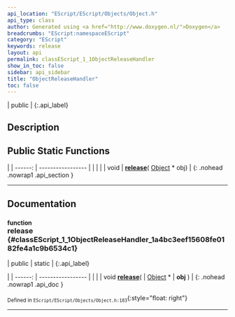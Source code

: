 ```yaml
---
api_location: "EScript/EScript/Objects/Object.h"
api_type: class
author: Generated using <a href="http://www.doxygen.nl/">Doxygen</a>
breadcrumbs: "EScript:namespaceEScript"
category: "EScript"
keywords: release
layout: api
permalink: classEScript_1_1ObjectReleaseHandler
show_in_toc: false
sidebar: api_sidebar
title: "ObjectReleaseHandler"
toc: false
---
```


| public |
{:.api_label}

## Description





## Public Static Functions

|
| ------: | ----------------- |
|  | |
| void | **[release](#classEScript_1_1ObjectReleaseHandler_1a4bc3eef15608fe0182fe4a1c9b6534c1)**( [Object](classEScript_1_1Object) * obj) |
{: .nohead .nowrap1 .api_section }


-------------------------------------------------------------------

## Documentation

### <small>function</small><br/> release {#classEScript_1_1ObjectReleaseHandler_1a4bc3eef15608fe0182fe4a1c9b6534c1}

| public | static |
{:.api_label}

|
| ------: | ----------------- |
|  |
| void **[release](#classEScript_1_1ObjectReleaseHandler_1a4bc3eef15608fe0182fe4a1c9b6534c1)**( |  [Object](classEScript_1_1Object) * | **obj** ) |
{: .nohead .nowrap1 .api_doc }





<sub>Defined in `EScript/EScript/Objects/Object.h:183`</sub>{:style="float: right"}

-------------------------------------------------------------------


